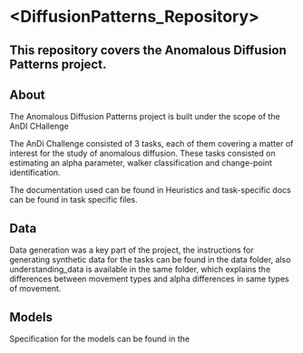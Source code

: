 

# <DiffusionPatterns_Repository>

## This repository covers the Anomalous Diffusion Patterns project. 

## About

The Anomalous Diffusion Patterns project is built under the scope of the AnDI CHallenge 

The AnDi Challenge consisted of 3 tasks, each of them covering a matter of interest for the study of anomalous diffusion. These tasks consisted on estimating an alpha parameter, walker classification and change-point identification.

The documentation used can be found in Heuristics and task-specific docs can be found in task specific files.

## Data

Data generation was a key part of the project, the instructions for generating synthetic data for the tasks can be found in the data folder, also understanding_data is available in the same folder, which explains the differences between movement types and alpha differences in same types of movement.

## Models 

Specification for the models can be found in the 






